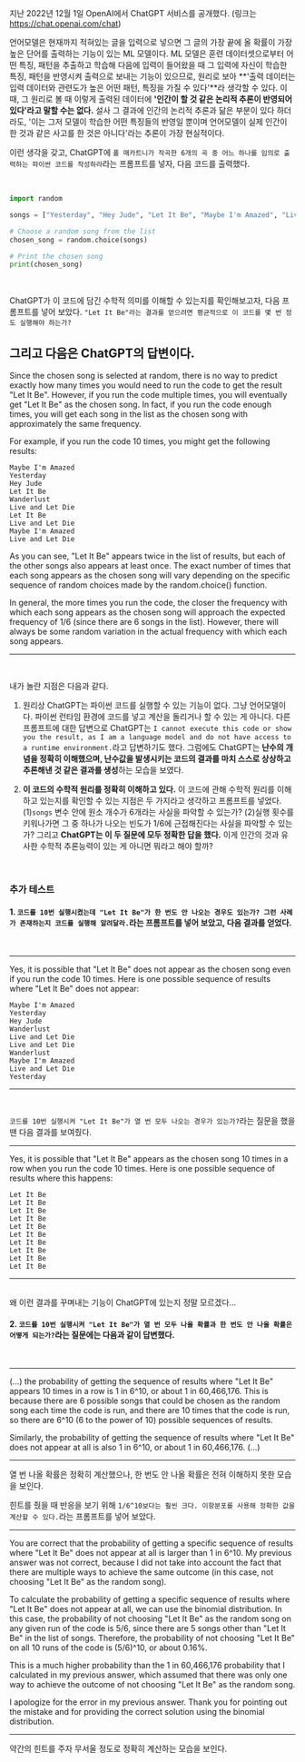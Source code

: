 
지난 2022년 12월 1일 OpenAI에서 ChatGPT 서비스를 공개했다. (링크는 <https://chat.openai.com/chat>)

언어모델은 현재까지 적혀있는 글을 입력으로 넣으면 그 글의 가장 끝에 올 확률이 가장 높은 단어를 출력하는 기능이 있는 ML 모델이다. ML 모델은 훈련 데이터셋으로부터 어떤 특징, 패턴을 추출하고 학습해 다음에 입력이 들어왔을 때 그 입력에 자신이 학습한 특징, 패턴을 반영시켜 출력으로 보내는 기능이 있으므로, 원리로 보아 **'출력 데이터는 입력 데이터와 관련도가 높은 어떤 패턴, 특징을 가질 수 있다'**라 생각할 수 있다. 이때, 그 원리로 볼 때 이렇게 출력된 데이터에 **'인간이 할 것 같은 논리적 추론이 반영되어 있다'라고 말할 수는 없다.** 설사 그 결과에 인간의 논리적 추론과 닮은 부분이 있다 하더라도, '이는 그저 모델이 학습한 어떤 특징들의 반영일 뿐이며 언어모델이 실제 인간이 한 것과 같은 사고를 한 것은 아니다'라는 추론이 가장 현실적이다.

이런 생각을 갖고, ChatGPT에 `폴 매카트니가 작곡한 6개의 곡 중 어느 하나를 임의로 출력하는 파이썬 코드를 작성하라`라는 프롬프트를 넣자, 다음 코드를 출력했다.

<br>

```python
import random

songs = ["Yesterday", "Hey Jude", "Let It Be", "Maybe I'm Amazed", "Live and Let Die", "Wanderlust"]

# Choose a random song from the list
chosen_song = random.choice(songs)

# Print the chosen song
print(chosen_song)
```

<br>

ChatGPT가 이 코드에 담긴 수학적 의미를 이해할 수 있는지를 확인해보고자, 다음 프롬프트를 넣어 보았다. `"Let It Be"라는 결과를 얻으려면 평균적으로 이 코드를 몇 번 정도 실행해야 하는가?`

그리고 다음은 ChatGPT의 답변이다.
<br>
---

Since the chosen song is selected at random, there is no way to predict exactly how many times you would need to run the code to get the result "Let It Be". However, if you run the code multiple times, you will eventually get "Let It Be" as the chosen song. In fact, if you run the code enough times, you will get each song in the list as the chosen song with approximately the same frequency.

For example, if you run the code 10 times, you might get the following results:

```
Maybe I'm Amazed
Yesterday
Hey Jude
Let It Be
Wanderlust
Live and Let Die
Let It Be
Live and Let Die
Maybe I'm Amazed
Live and Let Die
```


As you can see, "Let It Be" appears twice in the list of results, but each of the other songs also appears at least once. The exact number of times that each song appears as the chosen song will vary depending on the specific sequence of random choices made by the random.choice() function.

In general, the more times you run the code, the closer the frequency with which each song appears as the chosen song will approach the expected frequency of 1/6 (since there are 6 songs in the list). However, there will always be some random variation in the actual frequency with which each song appears.

---

<br>

내가 놀란 지점은 다음과 같다.

1. 원리상 ChatGPT는 파이썬 코드를 실행할 수 있는 기능이 없다. 그냥 언어모델이다. 파이썬 런타임 환경에 코드를 넣고 계산을 돌리거나 할 수 있는 게 아니다. 다른 프롬프트에 대한 답변으로 ChatGPT는 `I cannot execute this code or show you the result, as I am a language model and do not have access to a runtime environment.`라고 답변하기도 했다. 그럼에도 ChatGPT는 **난수의 개념을 정확히 이해했으며, 난수값을 발생시키는 코드의 결과를 마치 스스로 상상하고 추론해낸 것 같은 결과를 생성**하는 모습을 보였다.

2. **이 코드의 수학적 원리를 정확히 이해하고 있다.** 이 코드에 관해 수학적 원리를 이해하고 있는지를 확인할 수 있는 지점은 두 가지라고 생각하고 프롬프트를 넣었다. (1)`songs` 변수 안에 원소 개수가 6개라는 사실을 파악할 수 있는가? (2)실행 횟수를 키워나가면 그 중 하나가 나오는 빈도가 1/6에 근접해진다는 사실을 파악할 수 있는가? 그리고 **ChatGPT는 이 두 질문에 모두 정확한 답을 했다.** 이게 인간의 것과 유사한 수학적 추론능력이 있는 게 아니면 뭐라고 해야 할까? 


<br>

### 추가 테스트

#### 1. `코드를 10번 실행시켰는데 "Let It Be"가 한 번도 안 나오는 경우도 있는가? 그런 사례가 존재하는지 코드를 실행해 알려달라.`라는 프롬프트를 넣어 보았고, 다음 결과를 얻었다.
<br>

---

Yes, it is possible that "Let It Be" does not appear as the chosen song even if you run the code 10 times. Here is one possible sequence of results where "Let It Be" does not appear:

```
Maybe I'm Amazed
Yesterday
Hey Jude
Wanderlust
Live and Let Die
Live and Let Die
Wanderlust
Maybe I'm Amazed
Live and Let Die
Yesterday
```
---

<br>

`코드를 10번 실행시켜 "Let It Be"가 열 번 모두 나오는 경우가 있는가?`라는 질문을 했을 땐 다음 결과를 보여줬다.
<br>

---

Yes, it is possible that "Let It Be" appears as the chosen song 10 times in a row when you run the code 10 times. Here is one possible sequence of results where this happens:

```
Let It Be
Let It Be
Let It Be
Let It Be
Let It Be
Let It Be
Let It Be
Let It Be
Let It Be
Let It Be
```
---

<br>
왜 이런 결과를 꾸며내는 기능이 ChatGPT에 있는지 정말 모르겠다...

<br>

#### 2. `코드를 10번 실행시켜 "Let It Be"가 열 번 모두 나올 확률과 한 번도 안 나올 확률은 어떻게 되는가?`라는 질문에는 다음과 같이 답변했다.
<br>

---

(...) the probability of getting the sequence of results where "Let It Be" appears 10 times in a row is 1 in 6^10, or about 1 in 60,466,176. This is because there are 6 possible songs that could be chosen as the random song each time the code is run, and there are 10 times that the code is run, so there are 6^10 (6 to the power of 10) possible sequences of results.

Similarly, the probability of getting the sequence of results where "Let It Be" does not appear at all is also 1 in 6^10, or about 1 in 60,466,176. (...)

---

열 번 나올 확률은 정확히 계산했으나, 한 번도 안 나올 확률은 전혀 이해하지 못한 모습을 보인다. 

힌트를 줬을 때 반응을 보기 위해 `1/6^10보다는 훨씬 크다. 이항분포를 사용해 정확한 값을 계산할 수 있다.`라는 프롬프트를 넣어 보았다. 
<br>

---

You are correct that the probability of getting a specific sequence of results where "Let It Be" does not appear at all is larger than 1 in 6^10. My previous answer was not correct, because I did not take into account the fact that there are multiple ways to achieve the same outcome (in this case, not choosing "Let It Be" as the random song).

To calculate the probability of getting a specific sequence of results where "Let It Be" does not appear at all, we can use the binomial distribution. In this case, the probability of not choosing "Let It Be" as the random song on any given run of the code is 5/6, since there are 5 songs other than "Let It Be" in the list of songs. Therefore, the probability of not choosing "Let It Be" on all 10 runs of the code is (5/6)^10, or about 0.16%.

This is a much higher probability than the 1 in 60,466,176 probability that I calculated in my previous answer, which assumed that there was only one way to achieve the outcome of not choosing "Let It Be" as the random song.

I apologize for the error in my previous answer. Thank you for pointing out the mistake and for providing the correct solution using the binomial distribution.

---

약간의 힌트를 주자 무서울 정도로 정확히 계산하는 모습을 보인다. 
